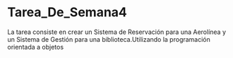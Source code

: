 # Tarea_De_Semana4
La tarea consiste en crear un Sistema de Reservación para una Aerolínea y un Sistema de Gestión para una biblioteca.Utilizando la programación orientada a objetos
